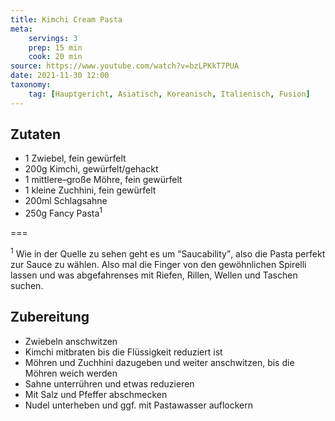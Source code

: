 ```yaml
---
title: Kimchi Cream Pasta
meta:
    servings: 3
    prep: 15 min
    cook: 20 min
source: https://www.youtube.com/watch?v=bzLPKkT7PUA
date: 2021-11-30 12:00
taxonomy:
    tag: [Hauptgericht, Asiatisch, Koreanisch, Italienisch, Fusion]
---
```

## Zutaten

* 1 Zwiebel, fein gewürfelt
* 200g Kimchi, gewürfelt/gehackt
* 1 mittlere–große Möhre, fein gewürfelt
* 1 kleine Zuchhini, fein gewürfelt
* 200ml Schlagsahne
* 250g Fancy Pasta<sup>1</sup>

===

<sup>1</sup> Wie in der Quelle zu sehen geht es um <q>Saucability</q>, also die Pasta perfekt zur Sauce zu wählen. Also mal die Finger von den gewöhnlichen Spirelli lassen und was abgefahrenses mit Riefen, Rillen, Wellen und Taschen suchen.

## Zubereitung

* Zwiebeln anschwitzen
* Kimchi mitbraten bis die Flüssigkeit reduziert ist
* Möhren und Zuchhini dazugeben und weiter anschwitzen, bis die Möhren weich werden
* Sahne unterrühren und etwas reduzieren
* Mit Salz und Pfeffer abschmecken
* Nudel unterheben und ggf. mit Pastawasser auflockern

